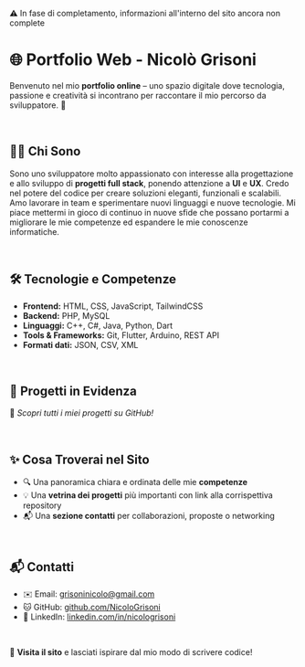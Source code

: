 ⚠️ In fase di completamento, informazioni all'interno del sito ancora non complete

# 🌐 Portfolio Web - Nicolò Grisoni 
Benvenuto nel mio **portfolio online** – uno spazio digitale dove tecnologia, passione e creatività si incontrano per raccontare il mio percorso da sviluppatore. 🚀

<br>

## 👨‍💻 Chi Sono

Sono uno sviluppatore molto appassionato con interesse alla progettazione e allo sviluppo di **progetti full stack**, ponendo attenzione a **UI** e **UX**. Credo nel potere del codice per creare soluzioni eleganti, funzionali e scalabili. Amo lavorare in team e sperimentare nuovi linguaggi e nuove tecnologie. Mi piace mettermi in gioco di continuo in nuove sfide che possano portarmi a migliorare le mie competenze ed espandere le mie conoscenze informatiche.

<br>

## 🛠️ Tecnologie e Competenze

- **Frontend:** HTML, CSS, JavaScript, TailwindCSS
- **Backend:** PHP, MySQL
- **Linguaggi:** C++, C#, Java, Python, Dart
- **Tools & Frameworks:** Git, Flutter, Arduino, REST API  
- **Formati dati:** JSON, CSV, XML

<br>

## 📂 Progetti in Evidenza

🔗 *Scopri tutti i miei progetti su GitHub!*

<br>

## ✨ Cosa Troverai nel Sito

- 🔍 Una panoramica chiara e ordinata delle mie **competenze**
- 💡 Una **vetrina dei progetti** più importanti con link alla corrispettiva repository
- 📬 Una **sezione contatti** per collaborazioni, proposte o networking

<br>

## 📬 Contatti

- ✉️ Email: [grisoninicolo@gmail.com](mailto:grisoninicolo@gmail.com)  
- 🐱 GitHub: [github.com/NicoloGrisoni](https://github.com/NicoloGrisoni)
- 💼 LinkedIn: [linkedin.com/in/nicologrisoni](https://linkedin.com/in/nicologrisoni)

<br>

🌟 **Visita il sito** e lasciati ispirare dal mio modo di scrivere codice!